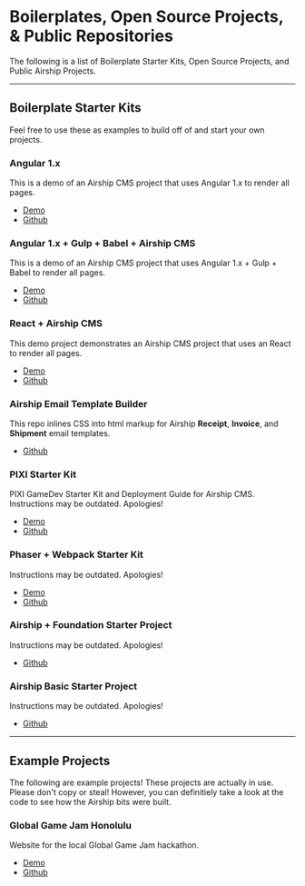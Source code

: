 # Boilerplates, Open Source Projects, & Public Repositories
The following is a list of Boilerplate Starter Kits, Open Source Projects, and Public Airship Projects.

---

## Boilerplate Starter Kits
Feel free to use these as examples to build off of and start your own projects.

### Angular 1.x
This is a demo of an Airship CMS project that uses Angular 1.x to render all pages.
- [Demo](https://angular-1.airshipcms.io)
- [Github](https://github.com/AirshipCMS/angular-1.airshipcms.io)

### Angular 1.x + Gulp + Babel + Airship CMS
This is a demo of an Airship CMS project that uses Angular 1.x + Gulp + Babel to render all pages.
- [Demo](https://http://angular-1-gulp-babel.airshipcms.io)
- [Github](https://github.com/AirshipCMS/angular-1.airshipcms.io)

### React + Airship CMS
This demo project demonstrates an Airship CMS project that uses an React to render all pages.
- [Demo](http://react-app.airshipcms.io/)
- [Github](https://github.com/AirshipCMS/react-app.airshipcms.io)

### Airship Email Template Builder
This repo inlines CSS into html markup for Airship **Receipt**, **Invoice**, and **Shipment** email templates.
- [Github](https://github.com/AirshipCMS/Airship-Email-Template-Builder)

### PIXI Starter Kit
PIXI GameDev Starter Kit and Deployment Guide for Airship CMS.
Instructions may be outdated. Apologies!
- [Demo](http://jumpslide.airshipcms.io/)
- [Github](https://github.com/AirshipCMS/Airship-GGJ-PIXI-Starter-Kit)

### Phaser + Webpack Starter Kit
Instructions may be outdated. Apologies!
- [Demo](http://phaser-webpack.airshipcms.io/)
- [Github](https://github.com/AirshipCMS/Airship-GGJ-Phaser-Webpack-Starter-Kit)

### Airship + Foundation Starter Project
Instructions may be outdated. Apologies!
- [Github](https://github.com/AirshipCMS/Airship-Foundation-Starter-Project)

### Airship Basic Starter Project
Instructions may be outdated. Apologies!
- [Github](https://github.com/AirshipCMS/Airship-Basic-Starter-Project)

---

## Example Projects
The following are example projects! These projects are actually in use. Please don't copy or steal! However, you can definitiely take a look at the code to see how the Airship bits were built.

### Global Game Jam Honolulu
Website for the local Global Game Jam hackathon.
- [Demo](https://ggj.airshipcms.io)
- [Github](https://github.com/AirshipCMS/Global-Game-Jam-Honolulu)
